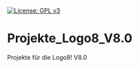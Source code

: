 [![License: GPL v3](https://img.shields.io/badge/License-GPLv3-blue.svg)](https://www.gnu.org/licenses/gpl-3.0)

# Projekte_Logo8_V8.0
Projekte für die Logo8! V8.0
